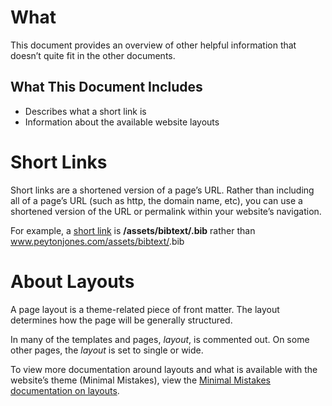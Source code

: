 # What

This document provides an overview of other helpful information that doesn’t quite fit in the other documents.

## What This Document Includes

- Describes what a short link is
- Information about the available website layouts


# Short Links

Short links are a shortened version of a page’s URL. Rather than including all of a page’s URL (such as http, the domain name, etc), you can use a shortened version of the URL or permalink within your website’s navigation.

For example, a [short link](https://github.com/simonpj/www.peytonjones.org/blob/gh-pages/_documentation/Tips-and-Tricks.md) is **/assets/bibtext/<bibfile>.bib** rather than www.peytonjones.com/assets/bibtext/<bibfile>.bib


# About Layouts

A page layout is a theme-related piece of front matter. The layout determines how the page will be generally structured. 

In many of the templates and pages, *layout*, is commented out. On some other pages, the *layout* is set to single or wide. 

To view more documentation around layouts and what is available with the website’s theme (Minimal Mistakes), view the [Minimal Mistakes documentation on layouts](https://mmistakes.github.io/minimal-mistakes/docs/layouts/).
